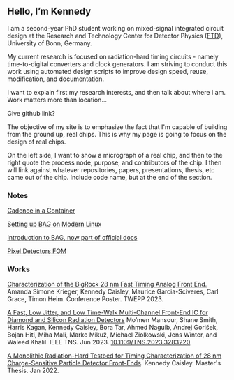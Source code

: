 
## Hello, I’m Kennedy

I am a second-year PhD student working on mixed-signal integrated circuit design at the Research and Technology Center for Detector Physics ([FTD](https://www.ftd.uni-bonn.de/en/homepage?set_language=en)), University of Bonn, Germany.

My current research is focused on radiation-hard timing circuits - namely time-to-digital converters and clock generators. I am striving to conduct this work using automated design scripts to improve design speed, reuse, modification, and documentation.

I want to explain first my research interests, and then talk about where I am. Work matters more than location...

Give github link?

The objective of my site is to emphasize the fact that I'm capable of building from the ground up, real chips. This is why my page is going to focus on the design of real chips.

On the left side, I want to show a micrograph of a real chip, and then to the right quote the process node, purpose, and contributors of the chip. I then will link against whatever repositories, papers, presentations, thesis, etc came out of the chip. Include code name, but at the end of the section.

### Notes

[Cadence in a Container]()

[Setting up BAG on Modern Linux]()

[Introduction to BAG, now part of official docs]()

[Pixel Detectors FOM]()

### Works

[Characterization of the BigRock 28 nm Fast Timing Analog Front End.](https://indico.cern.ch/event/1255624/abstracts/158817/)
Amanda Simone Krieger, Kennedy Caisley, Maurice Garcia-Sciveres, Carl Grace, Timon Heim. Conference Poster. TWEPP 2023.

[A Fast, Low Jitter, and Low Time-Walk Multi-Channel Front-End IC for Diamond and Silicon Radiation Detectors](https://ieeexplore.ieee.org/document/10144783)
Mo’men Mansour, Shane Smith, Harris Kagan, Kennedy Caisley, Bora Tar, Ahmed Naguib, Andrej Gorišek, Bojan Hiti, Miha Mali, Marko Mikuž, Michael Ziolkowski, Jens Winter, and Waleed Khalil. IEEE TNS. Jun 2023. [10.1109/TNS.2023.3283220](https://doi.org/10.1109/TNS.2023.3283220)

[A Monolithic Radiation-Hard Testbed for Timing Characterization of 28 nm Charge-Sensitive Particle Detector Front-Ends](https://etd.ohiolink.edu/apexprod/rws_olink/r/1501/10?p10_accession_num=osu1641540254490753).
Kennedy Caisley. Master's Thesis. Jan 2022.